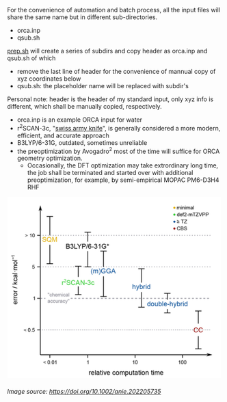 For the convenience of automation and batch process, all the input files will share the same name but in different sub-directories.
- orca.inp
- qsub.sh
  
[prep.sh](https://github.com/er1czz/ORCA-scripts/blob/main/orca_input/prep.sh) will create a series of subdirs and copy header as orca.inp and qsub.sh of which
- remove the last line of header for the convenience of mannual copy of xyz coordinates below
- qsub.sh: the placeholder name will be replaced with subdir's

Personal note: header is the header of my standard input, only xyz info is different, which shall be manually copied, respectively.
- orca.inp is an example ORCA input for water
- r<sup>2</sup>SCAN-3c, "[swiss army knife](https://doi.org/10.1063/5.0040021)", is generally considered a more modern, efficient, and accurate approach
- B3LYP/6-31G, outdated, sometimes unreliable
- the preoptimization by Avogadro<sup>2</sup> most of the time will suffice for ORCA geometry optimization.
  - Occasionally, the DFT optimization may take extrordinary long time, the job shall be terminated and started over with additional preoptimization, for example, by semi-empirical MOPAC PM6-D3H4 RHF
  
<img src="https://github.com/er1czz/ORCA-scripts/blob/main/orca_input/DFT_benchmark.png" width="500">


###### Image source:  https://doi.org/10.1002/anie.202205735
